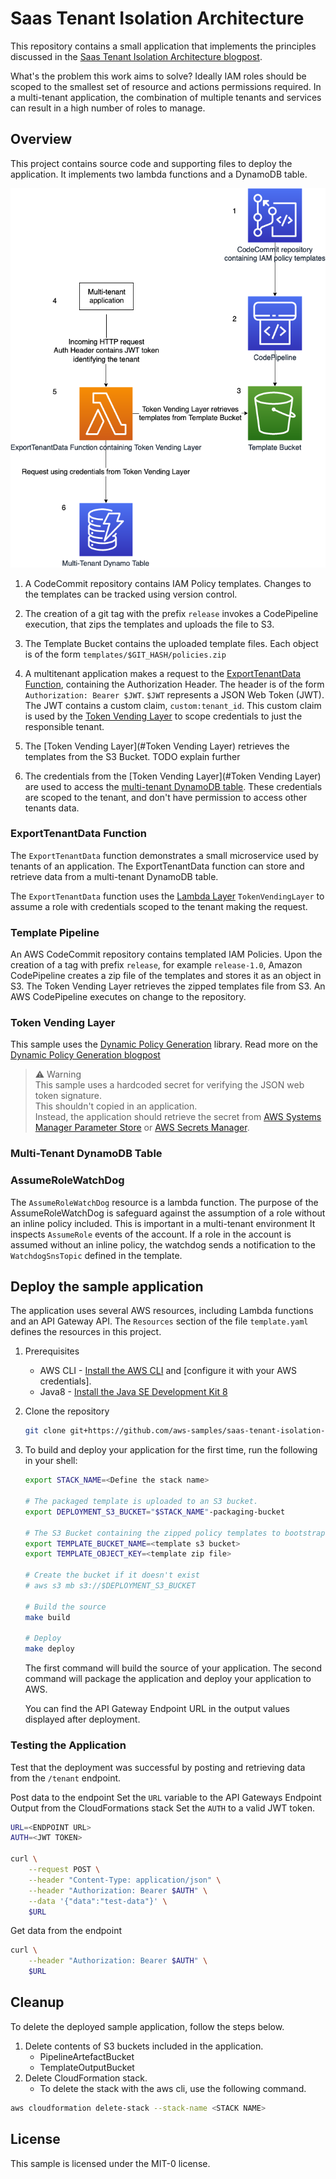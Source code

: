 # Saas Tenant Isolation Architecture

This repository contains a small application that implements the principles discussed in the [Saas Tenant Isolation Architecture blogpost](https://aws.amazon.com/blogs/apn/applying-dynamically-generated-isolation-policies-in-saas-environments/).

What's the problem this work aims to solve? 
Ideally IAM roles should be scoped to the smallest set of resource and actions permissions required. 
In a multi-tenant application, the combination of multiple tenants and services can result in a high number of roles to manage.

## Overview

This project contains source code and supporting files to deploy the application. It implements two lambda functions and a DynamoDB table.



![Export Tenant Data Diagram](docs/export-tenant-data.png)

1. A CodeCommit repository contains IAM Policy templates. Changes to the templates can be tracked using version control.

2. The creation of a git tag with the prefix `release` invokes a CodePipeline execution, that zips the templates and uploads the file to S3.

3. The Template Bucket contains the uploaded template files. Each object is of the form `templates/$GIT_HASH/policies.zip`

4. A multitenant application makes a request to the [ExportTenantData Function](#ExportTenantData-Function), containing the Authorization Header. The header is of the form `Authorization: Bearer $JWT`. `$JWT` represents a JSON Web Token (JWT). The JWT contains a custom claim, `custom:tenant_id`. This custom claim is used by the [Token Vending Layer](#Token-Vending-Layer) to scope credentials to just the responsible tenant.

5. The [Token Vending Layer](#Token Vending Layer) retrieves the templates from the S3 Bucket. TODO explain further

6. The credentials from the [Token Vending Layer](#Token Vending Layer) are used to access the [multi-tenant DynamoDB table](#multi-tenant-dynamodb-table). These credentials are scoped to the tenant, and don't have permission to access other tenants data.

### ExportTenantData Function
The `ExportTenantData` function demonstrates a small microservice used by tenants of an application. 
The ExportTenantData function can store and retrieve data from a multi-tenant DynamoDB table.

The `ExportTenantData` function uses the [Lambda Layer](https://docs.aws.amazon.com/lambda/latest/dg/configuration-layers.html) `TokenVendingLayer` to assume a role with credentials scoped to the tenant making the request.


### Template Pipeline

An AWS CodeCommit repository contains templated IAM Policies. 
Upon the creation of a tag with prefix `release`, for example `release-1.0`, Amazon CodePipeline creates a zip file of the templates and stores it as an object in S3. The Token Vending Layer retrieves the zipped templates file from S3.
An AWS CodePipeline executes on change to the repository.


### Token Vending Layer

This sample uses the [Dynamic Policy Generation](https://github.com/aws-samples/aws-saas-factory-dynamic-policy-generation) library. Read more on the [Dynamic Policy Generation blogpost](https://aws.amazon.com/blogs/apn/isolating-saas-tenants-with-dynamically-generated-iam-policies/)



> ⚠️ Warning \
> This sample uses a hardcoded secret for verifying the JSON web token signature. \
> This shouldn't copied in an application.\
> Instead, the application should retrieve the secret from [AWS Systems Manager Parameter Store](https://docs.aws.amazon.com/systems-manager/latest/userguide/systems-manager-parameter-store.html) or  [AWS Secrets Manager](https://docs.aws.amazon.com/secretsmanager/latest/userguide/intro.html).

### Multi-Tenant DynamoDB Table


### AssumeRoleWatchDog

The `AssumeRoleWatchDog` resource is a lambda function. 
The purpose of the AssumeRoleWatchDog is safeguard against the assumption of a role without an inline policy included. 
This is important in a multi-tenant environment
It inspects `AssumeRole` events of the account. If a role in the account is assumed without an inline policy, the watchdog sends a notification to the `WatchdogSnsTopic` defined in the template.

## Deploy the sample application

The application uses several AWS resources, including Lambda functions and an API Gateway API. The `Resources` section of the file `template.yaml` defines the resources in this project.

1. Prerequisites

    - AWS CLI - [Install the AWS CLI](https://docs.aws.amazon.com/cli/latest/userguide/cli-chap-install.html) and [configure it with your AWS credentials].
    - Java8 - [Install the Java SE Development Kit 8](http://www.oracle.com/technetwork/java/javase/downloads/jdk8-downloads-2133151.html)

2.  Clone the repository

    ```bash
    git clone git+https://github.com/aws-samples/saas-tenant-isolation-architecture
    ```

3. 
    To build and deploy your application for the first time, run the following in your shell:

    ```bash
    export STACK_NAME=<Define the stack name>

    # The packaged template is uploaded to an S3 bucket.
    export DEPLOYMENT_S3_BUCKET="$STACK_NAME"-packaging-bucket

    # The S3 Bucket containing the zipped policy templates to bootstrap the CodeCommit repository
    export TEMPLATE_BUCKET_NAME=<template s3 bucket>
    export TEMPLATE_OBJECT_KEY=<template zip file>

    # Create the bucket if it doesn't exist
    # aws s3 mb s3://$DEPLOYMENT_S3_BUCKET

    # Build the source
    make build

    # Deploy
    make deploy
    ```

    The first command will build the source of your application.
    The second command will package the application and deploy your application to AWS.

    You can find the API Gateway Endpoint URL in the output values displayed after deployment.

### Testing the Application

Test that the deployment was successful by posting and retrieving data from the `/tenant` endpoint.


Post data to the endpoint
Set the `URL` variable to the API Gateways Endpoint Output from the CloudFormations stack
Set the `AUTH` to a valid JWT token. 
```bash
URL=<ENDPOINT URL>
AUTH=<JWT TOKEN>

curl \
    --request POST \
    --header "Content-Type: application/json" \
    --header "Authorization: Bearer $AUTH" \
    --data '{"data":"test-data"}' \
    $URL 
```

Get data from the endpoint
```bash
curl \
    --header "Authorization: Bearer $AUTH" \
    $URL
```


## Cleanup

To delete the deployed sample application, follow the steps below.

1. Delete contents of S3 buckets included in the application.
    - PipelineArtefactBucket
    - TemplateOutputBucket
2. Delete CloudFormation stack. 
    - To delete the stack with the aws cli, use the following command.

```bash
aws cloudformation delete-stack --stack-name <STACK NAME>
```

## License

This sample is licensed under the MIT-0 license.
